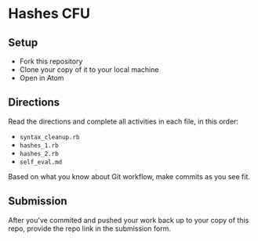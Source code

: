 # Hashes CFU

## Setup

- Fork this repository
- Clone your copy of it to your local machine
- Open in Atom

## Directions

Read the directions and complete all activities in each file, in this order:
- `syntax_cleanup.rb`
- `hashes_1.rb`
- `hashes_2.rb`
- `self_eval.md`

Based on what you know about Git workflow, make commits as you see fit.

## Submission

After you've commited and pushed your work back up to your copy of this repo, provide the repo link in the submission form.

